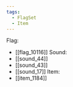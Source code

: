 ```yaml
---
tags:
  - FlagSet
  - Item
---
```

Flag:
- [[flag_10116]]
Sound:
- [[sound_44]]
- [[sound_43]]
- [[sound_17]]
Item:
- [[item_1184]]
